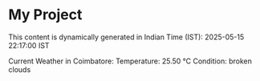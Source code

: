 # My Project

This content is dynamically generated in Indian Time (IST): 2025-05-15 22:17:00 IST


Current Weather in Coimbatore:
Temperature: 25.50 °C
Condition: broken clouds
